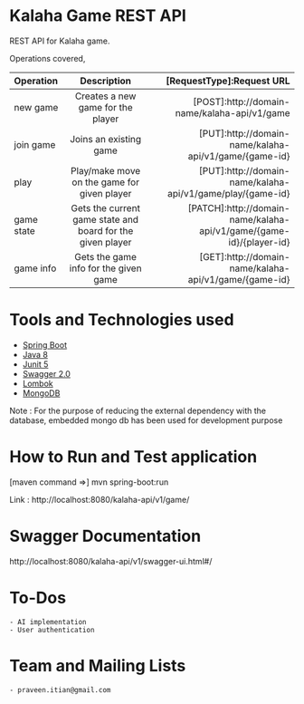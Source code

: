  # Kalaha Game REST API
REST API for Kalaha game.

Operations covered,

| Operation       | Description    | [RequestType]:Request URL |
| :------------- | :----------: | -----------: |
| new game | Creates a new game for the player  | [POST]:http://domain-name/kalaha-api/v1/game    |
| join game   | Joins an existing game | [PUT]:http://domain-name/kalaha-api/v1/game/{game-id} |
| play   | Play/make move on the game for given player | [PUT]:http://domain-name/kalaha-api/v1/game/play/{game-id} |
| game state   | Gets the current game state and board for the given player| [PATCH]:http://domain-name/kalaha-api/v1/game/{game-id}/{player-id} |
| game info   | Gets the game info for the given game| [GET]:http://domain-name/kalaha-api/v1/game/{game-id}|

# Tools and Technologies used
  * [Spring Boot](https://spring.io/blog/2019/10/16/spring-boot-2-2-0)
  * [Java 8](https://docs.oracle.com/javase/8/docs/)
  * [Junit 5](https://junit.org/junit5/docs/current/user-guide/)
  * [Swagger 2.0](https://swagger.io/docs/specification/2-0/basic-structure/)
  * [Lombok](https://projectlombok.org/)
  * [MongoDB](https://www.mongodb.com/)

Note : For the purpose of reducing the external dependency with the database, embedded mongo db has been used for development purpose
  
# How to Run and Test application
   [maven command =>] mvn spring-boot:run
   
   Link : http://localhost:8080/kalaha-api/v1/game/
	
# Swagger Documentation 
  http://localhost:8080/kalaha-api/v1/swagger-ui.html#/

# To-Dos
    - AI implementation
    - User authentication
# Team and Mailing Lists
    - praveen.itian@gmail.com

